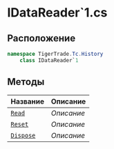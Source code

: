 
# IDataReader`1.cs
## Расположение
```csharp
namespace TigerTrade.Tc.History  
    class IDataReader`1
```

## Методы
| Название | Описание |
| --- | --- |
| [`Read`](./metody/Read.md) | *Описание* |
| [`Reset`](./metody/Reset.md) | *Описание* |
| [`Dispose`](./metody/Dispose.md) | *Описание* |
